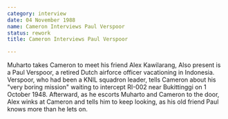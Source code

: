 ```yaml
---
category: interview
date: 04 November 1988
name: Cameron Interviews Paul Verspoor
status: rework
title: Cameron Interviews Paul Verspoor

---
```

Muharto takes Cameron to meet his friend Alex
Kawilarang, Also present is a Paul Verspoor, a retired Dutch
airforce officer vacationing in Indonesia. Verspoor, who had been a KNIL
squadron leader, tells Cameron about his "very boring mission" waiting
to intercept RI-002 near Bukittinggi on 1 October 1948. Afterward, as he
escorts Muharto and Cameron to the door, Alex winks at Cameron and tells
him to keep looking, as his old friend Paul knows more than he lets on.
